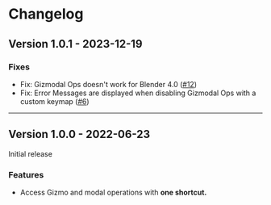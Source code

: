 # Changelog

## Version 1.0.1 - 2023-12-19

### Fixes

- Fix: Gizmodal Ops doesn't work for Blender 4.0 ([#12](https://github.com/BlenderDefender/Gizmodal-Ops/issues/12))
- Fix: Error Messages are displayed when disabling Gizmodal Ops with a custom keymap ([#6](https://github.com/BlenderDefender/Gizmodal-Ops/issues/6))

---

## Version 1.0.0 - 2022-06-23

Initial release

### Features

- Access Gizmo and modal operations with **one shortcut.**
